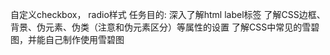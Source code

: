 自定义checkbox， radio样式
任务目的:
深入了解html label标签
了解CSS边框、背景、伪元素、伪类（注意和伪元素区分）等属性的设置
了解CSS中常见的雪碧图，并能自己制作使用雪碧图

